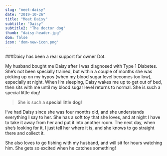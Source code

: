```yaml
---
slug: "meet-daisy"
date: "2019-10-26"
title: "Meet Daisy"
subtitle: "Daisy"
subtitle2: "The doctor dog"
thumb: "daisy-header.jpg"
dom: false
icon: 'dom-new-icon.png'
---
```


###Daisy has been a real support for owner Dot.

My husband bought me Daisy after I was diagnosed with Type 1 Diabetes. She’s not been specially trained, but within a couple of months she was picking up on my hypos (when my blood sugar level becomes too low), especially at night. When I’m sleeping, Daisy wakes me up to get out of bed, then sits with me until my blood sugar level returns to normal. She is such a special little dog!

> She is such a **special** little **dog**!

I’ve had Daisy since she was four months old, and she understands everything I say to her. She has a soft toy that she loves, and at night I have to take it away from her and put it into another room. The next day, when she’s looking for it, I just tell her where it is, and she knows to go straight there and collect it. 

She also loves to go fishing with my husband, and will sit for hours watching him. She gets so excited when he catches something! 
